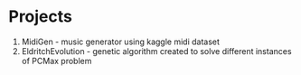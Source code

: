 # Projects
1. MidiGen - music generator using kaggle midi dataset
2. EldritchEvolution - genetic algorithm created to solve different instances of PCMax problem
